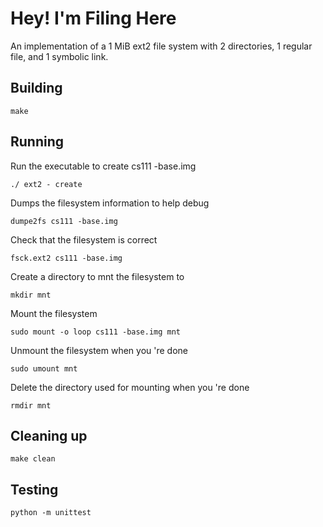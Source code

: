 # Hey! I'm Filing Here

An implementation of a 1 MiB ext2 file system with 2 directories, 1 regular file, and 1 symbolic link.

## Building

```shell
make
```
## Running

Run the executable to create cs111 -base.img
```shell
./ ext2 - create
```

Dumps the filesystem information to help debug
```shell
dumpe2fs cs111 -base.img
```

Check that the filesystem is correct
```shell
fsck.ext2 cs111 -base.img
```

Create a directory to mnt the filesystem to
```shell
mkdir mnt
```

Mount the filesystem 
```shell
sudo mount -o loop cs111 -base.img mnt
```

Unmount the filesystem when you 're done
```shell
sudo umount mnt
```

Delete the directory used for mounting when you 're done
```shell
rmdir mnt
```

## Cleaning up

```shell
make clean
```

## Testing
```shell
python -m unittest
```
